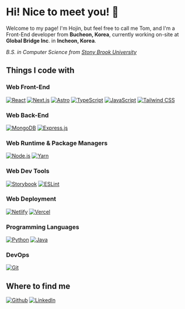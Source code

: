 # Hi! Nice to meet you! 👋

Welcome to my page!
I'm Hojin, but feel free to call me Tom, and I'm a Front-End developer from <b>Bucheon, Korea</b>, currently working on-site at <b>Global Bridge Inc</b>. in <b>Incheon, Korea</b>. 

<em>B.S. in Computer Science from <a href="https://www.stonybrook.edu/">Stony Brook University</a></em> </p>

## Things I code with

### Web Front-End

[![React](https://img.shields.io/badge/React-222222?style=for-the-badge&logo=React&link=https://react.dev/)](https://react.dev/)
[![Next.js](https://img.shields.io/badge/Next.js-d4d4d8?style=for-the-badge&logo=Next.js&logoColor=black&link=https://nextjs.org/)](https://nextjs.org/)
[![Astro](https://img.shields.io/badge/Astro-BC52EE?style=for-the-badge&logo=Astro&logoColor=white&link=https://astro.build/)](https://astro.build/)
[![TypeScript](https://img.shields.io/badge/TypeScript-3178C6?style=for-the-badge&logo=TypeScript&logoColor=white&link=https://www.typescriptlang.org/)](https://www.typescriptlang.org/)
[![JavaScript](https://img.shields.io/badge/JavaScript-F7DF1E?style=for-the-badge&logo=JavaScript&logoColor=black&link=https://developer.mozilla.org/en-US/docs/Web/JavaScript)](https://developer.mozilla.org/en-US/docs/Web/JavaScript)
[![Tailwind CSS](https://img.shields.io/badge/Tailwind%20CSS-06B6D4?style=for-the-badge&logo=Tailwind+CSS&logoColor=white&link=https://tailwindcss.com/)](https://tailwindcss.com/)

### Web Back-End

[![MongoDB](https://img.shields.io/badge/MongoDB-47A248?style=for-the-badge&logo=MongoDB&logoColor=white&link=mongodb.com)](mongodb.com)
[![Express.js](https://img.shields.io/badge/Express.js-black?style=for-the-badge&logo=express&logoColor=white&link=https://expressjs.com/)](https://expressjs.com/)

### Web Runtime & Package Managers

[![Node.js](https://img.shields.io/badge/Node.js-339933?style=for-the-badge&logo=Node.js&logoColor=white&link=https://nodejs.org/)](https://nodejs.org/)
[![Yarn](https://img.shields.io/badge/Yarn-2C8EBB?style=for-the-badge&logo=Yarn&logoColor=white&link=https://yarnpkg.com/)](https://yarnpkg.com/)

### Web Dev Tools

[![Storybook](https://img.shields.io/badge/Storybook-FF4785?style=for-the-badge&logo=Storybook&logoColor=white&link=https://storybook.js.org/)](https://storybook.js.org/)
[![ESLint](https://img.shields.io/badge/ESLint-4B32C3?style=for-the-badge&logo=ESLint&logoColor=white&link=https://eslint.org/)](https://eslint.org/)

### Web Deployment

[![Netlify](https://img.shields.io/badge/Netlify-00C7B7?style=for-the-badge&logo=Netlify&logoColor=white&link=https://www.netlify.com/)](https://www.netlify.com/)
[![Vercel](https://img.shields.io/badge/Vercel-black?style=for-the-badge&logo=Vercel&logoColor=white&link=https://vercel.com)](https://vercel.com)

### Programming Languages

[![Python](https://img.shields.io/badge/Python-3776AB?style=for-the-badge&logo=Python&logoColor=white&link=https://www.python.org/)](https://www.python.org/)
[![Java](https://img.shields.io/badge/Java-007396?style=for-the-badge&logo=openjdk&logoColor=white&link=https://www.java.com/)](https://www.java.com/)

### DevOps

[![Git](https://img.shields.io/badge/Git-F05032?style=for-the-badge&logo=Git&logoColor=white&link=https://git-scm.com/)](https://git-scm.com/)

## Where to find me

<p>
  <a href="https://github.com/gvm1229" target="_blank"><img alt="Github" src="https://img.shields.io/badge/GitHub-%2312100E.svg?&style=for-the-badge&logo=Github&logoColor=white"/></a>
  <a href="https://www.linkedin.com/in/hojinjeong" target="_blank"><img alt="LinkedIn" src="https://img.shields.io/badge/linkedin-%230077B5.svg?&style=for-the-badge&logo=linkedin&logoColor=white" /></a>
</p>

<!--
**gvm1229/gvm1229** is a ✨ _special_ ✨ repository because its `README.md` (this file) appears on your GitHub profile.

Here are some ideas to get you started:

- 🔭 I’m currently working on ...
- 🌱 I’m currently learning ...
- 👯 I’m looking to collaborate on ...
- 🤔 I’m looking for help with ...
- 💬 Ask me about ...
- 📫 How to reach me: ...
- 😄 Pronouns: ...
- ⚡ Fun fact: ...
-->
